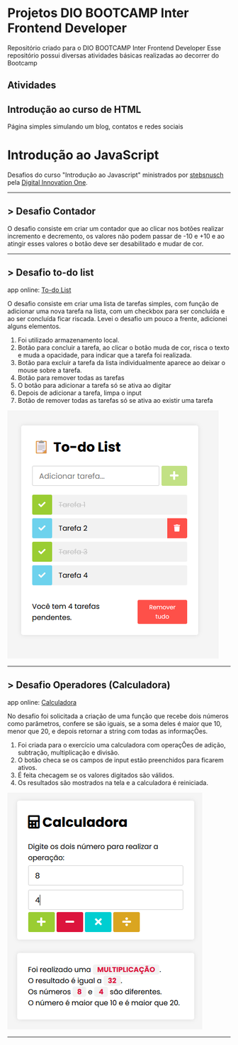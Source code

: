# Projetos DIO BOOTCAMP Inter Frontend Developer
Repositório criado para o DIO BOOTCAMP Inter Frontend Developer
Esse repositório possui diversas atividades básicas realizadas ao decorrer do Bootcamp

## Atividades
## Introdução ao curso de HTML
Página simples simulando um blog, contatos e redes sociais

# Introdução ao JavaScript
Desafios do curso "Introdução ao Javascript" ministrados por [stebsnusch](https://github.com/stebsnusch/basecamp-javascript)  pela [Digital Innovation One](https://digitalinnovation.one/).
***

## > Desafio Contador
O desafio consiste em criar um contador que ao clicar nos botões realizar incremento e decremento, os valores não podem passar de -10 e +10 e ao atingir esses valores o botão deve ser desabilitado e mudar de cor.
***

## > Desafio to-do list
app online: [To-do List](https://todo.crc.dev.br/)

O desafio consiste em criar uma lista de tarefas simples, com função de  adicionar uma nova tarefa na lista, com um checkbox para ser concluída e ao ser concluída ficar riscada.
Levei o desafio um pouco a frente, adicionei alguns elementos.

1. Foi utilizado armazenamento local.
2. Botão para concluir a tarefa, ao clicar o botão muda de cor, risca o texto e muda a opacidade, para indicar que a tarefa foi realizada.
3. Botão para excluir a tarefa da lista individualmente aparece ao deixar o mouse sobre a tarefa.
4. Botão para remover todas as tarefas
5. O botão para adicionar a tarefa só se ativa ao digitar
6. Depois de adicionar a tarefa, limpa o input
7. Botão de remover todas as tarefas só se ativa ao existir uma tarefa

![to-do list](https://raw.githubusercontent.com/ichikawacraice/BOOTCAMP-Inter-Frontend-Developer/main/Introdu%C3%A7%C3%A3o%20ao%20JavaScript/to-do%20list/to-do%20list.png)
***

## > Desafio Operadores (Calculadora)
app online: [Calculadora](https://calculadora.crc.dev.br/)

No desafio foi solicitada a criação de uma função que recebe dois números como parâmetros, confere se são iguais, se a soma deles é maior que 10, menor que 20, e depois retornar a string com todas as informaçÕes.

1. Foi criada para o exercício uma calculadora com operaçÕes de adição, subtração, multiplicação e divisão.
2. O botão checa se os campos de input estão preenchidos para ficarem ativos.
3. É feita checagem se os valores digitados são válidos.
4. Os resultados são mostrados na tela e a calculadora é reiniciada.

![Calculadora](https://raw.githubusercontent.com/ichikawacraice/BOOTCAMP-Inter-Frontend-Developer/main/Introdu%C3%A7%C3%A3o%20ao%20JavaScript/calculadora/calculadora.png) 
***

